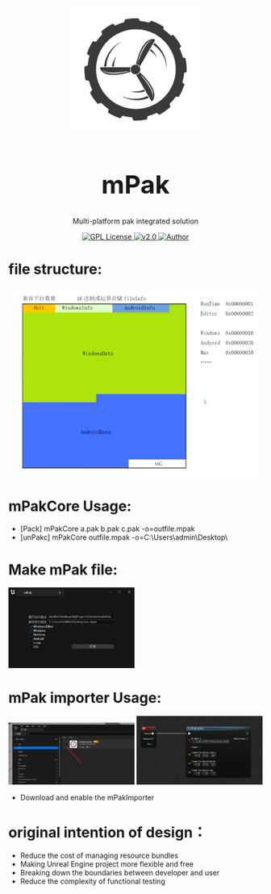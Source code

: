 
<p align="center">
<img src="./img/logo.png" width="250px"></img>
</p>
<h1 align="center" style="font-size:50px;font-weight:bold">mPak</h1>
<p align="center">Multi-platform pak integrated solution</p>
<p align="center">
    <a href="https://github.com/">
        <img src="https://img.shields.io/badge/license-Apach-blue" alt="GPL License" />
    </a>
    <a href="">
        <img src="https://img.shields.io/badge/version-v1.0-green" alt="v2.0">
    </a> 
    <a href="https://github.com/BruceAKABear">
        <img src="https://img.shields.io/badge/author-hotMonk-blueviolet" alt="Author">
    </a>
</p>

# file structure:
<img src="./img/FileStructure.jpg" width="500px"></img>

# mPakCore Usage:
- [Pack]	mPakCore a.pak b.pak c.pak -o=outfile.mpak
- [unPakc]  mPakCore outfile.mpak -o=C:\Users\admin\Desktop\		 

# Make mPak file:
 <img src="./img/makeMPak.png" width="250px"></img>


# mPak importer Usage:
<img src="./img/mPakImporter.png" width="250px"></img>
<img src="./img/mPakImporter1.png" width="250px"></img>

- Download and enable the mPakImporter



# original intention of design：
- Reduce the cost of managing resource bundles
- Making Unreal Engine project more flexible and free
- Breaking down the boundaries between developer and user
- Reduce the complexity of functional testing






